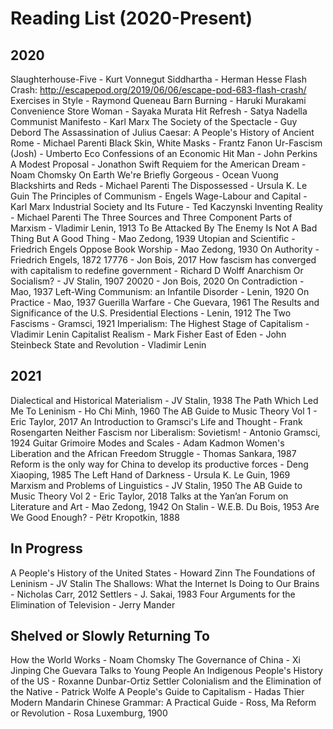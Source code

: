 # Reading List (2020-Present)

## 2020

Slaughterhouse-Five - Kurt Vonnegut
Siddhartha - Herman Hesse
Flash Crash: http://escapepod.org/2019/06/06/escape-pod-683-flash-crash/
Exercises in Style - Raymond Queneau
Barn Burning - Haruki Murakami
Convenience Store Woman - Sayaka Murata
Hit Refresh - Satya Nadella
Communist Manifesto - Karl Marx
The Society of the Spectacle - Guy Debord
The Assassination of Julius Caesar: A People's History of Ancient Rome - Michael Parenti
Black Skin, White Masks - Frantz Fanon
Ur-Fascism (Josh) - Umberto Eco
Confessions of an Economic Hit Man - John Perkins
A Modest Proposal - Jonathon Swift
Requiem for the American Dream - Noam Chomsky
On Earth We're Briefly Gorgeous - Ocean Vuong
Blackshirts and Reds - Michael Parenti
The Dispossessed - Ursula K. Le Guin
The Principles of Communism - Engels
Wage-Labour and Capital - Karl Marx
Industrial Society and Its Future - Ted Kaczynski
Inventing Reality - Michael Parenti
The Three Sources and Three Component Parts of Marxism - Vladimir Lenin, 1913
To Be Attacked By The Enemy Is Not A Bad Thing But A Good Thing - Mao Zedong, 1939
Utopian and Scientific - Friedrich Engels
Oppose Book Worship - Mao Zedong, 1930
On Authority - Friedrich Engels, 1872
17776 - Jon Bois, 2017
How fascism has converged with capitalism to redefine government - Richard D Wolff
Anarchism Or Socialism? - JV Stalin, 1907
20020 - Jon Bois, 2020
On Contradiction - Mao, 1937
Left-Wing Communism: an Infantile Disorder - Lenin, 1920
On Practice - Mao, 1937
Guerilla Warfare - Che Guevara, 1961
The Results and Significance of the U.S. Presidential Elections - Lenin, 1912
The Two Fascisms - Gramsci, 1921
Imperialism: The Highest Stage of Capitalism - Vladimir Lenin
Capitalist Realism - Mark Fisher
East of Eden - John Steinbeck
State and Revolution - Vladimir Lenin

## 2021

Dialectical and Historical Materialism - JV Stalin, 1938
The Path Which Led Me To Leninism - Ho Chi Minh, 1960
The AB Guide to Music Theory Vol 1 - Eric Taylor, 2017
An Introduction to Gramsci's Life and Thought - Frank Rosengarten
Neither Fascism nor Liberalism: Sovietism! - Antonio Gramsci, 1924
Guitar Grimoire Modes and Scales - Adam Kadmon
Women's Liberation and the African Freedom Struggle - Thomas Sankara, 1987
Reform is the only way for China to develop its productive forces - Deng Xiaoping, 1985
The Left Hand of Darkness - Ursula K. Le Guin, 1969
Marxism and Problems of Linguistics - JV Stalin, 1950
The AB Guide to Music Theory Vol 2 - Eric Taylor, 2018
Talks at the Yan’an Forum on Literature and Art - Mao Zedong, 1942
On Stalin - W.E.B. Du Bois, 1953
Are We Good Enough? - Pëtr Kropotkin, 1888

## In Progress

A People's History of the United States - Howard Zinn
The Foundations of Leninism - JV Stalin
The Shallows: What the Internet Is Doing to Our Brains - Nicholas Carr, 2012
Settlers - J. Sakai, 1983
Four Arguments for the Elimination of Television - Jerry Mander

## Shelved or Slowly Returning To

How the World Works - Noam Chomsky
The Governance of China - Xi Jinping
Che Guevara Talks to Young People
An Indigenous People's History of the US - Roxanne Dunbar-Ortiz
Settler Colonialism and the Elimination of the Native - Patrick Wolfe
A People's Guide to Capitalism - Hadas Thier
Modern Mandarin Chinese Grammar: A Practical Guide - Ross, Ma
Reform or Revolution - Rosa Luxemburg, 1900
